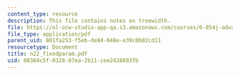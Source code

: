 ```yaml
---
content_type: resource
description: This file contains notes on treewidth.
file: https://ol-ocw-studio-app-qa.s3.amazonaws.com/courses/6-854j-advanced-algorithms-fall-2005/88360c5f032887ea2b11cee2428893fb_n22_fixedparam.pdf
file_type: application/pdf
parent_uid: 801fa253-f5eb-de84-048e-e39c0b02cd11
resourcetype: Document
title: n22_fixedparam.pdf
uid: 88360c5f-0328-87ea-2b11-cee2428893fb
---
```


